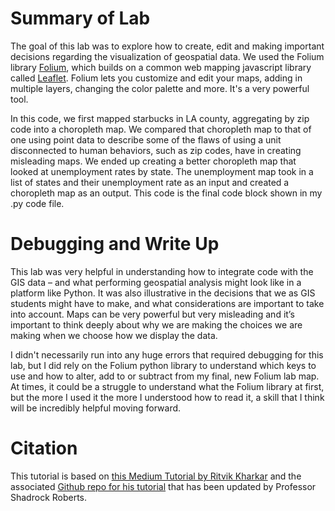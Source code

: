 # Summary of Lab
The goal of this lab was to explore how to create, edit and making important decisions regarding the visualization of geospatial data. We used the Folium library [Folium](https://python-visualization.github.io/folium/), which builds on a common web mapping javascript library called [Leaflet](https://leafletjs.com/). Folium lets you customize and edit your maps, adding in multiple layers, changing the color palette and more. It's a very powerful tool. 

In this code, we first mapped starbucks in LA county, aggregating by zip code into a choropleth map. We compared that choropleth map to that of one using point data to describe some of the flaws of using a unit disconnected to human behaviors, such as zip codes, have in creating misleading maps. We ended up creating a better choropleth map that looked at unemployment rates by state. The unemployment map took in a list of states and their unemployment rate as an input and created a choropleth map as an output. This code is the final code block shown in my .py code file. 

# Debugging and Write Up
This lab was very helpful in understanding how to integrate code with the GIS data – and what performing geospatial analysis might look like in a platform like Python. It was also illustrative in the decisions that we as GIS students might have to make, and what considerations are important to take into account. Maps can be very powerful but very misleading and it’s important to think deeply about why we are making the choices we are making when we choose how we display the data. 

I didn't necessarily run into any huge errors that required debugging for this lab, but I did rely on the Folium python library to understand which keys to use and how to alter, add to or subtract from my final, new Folium lab map. At times, it could be a struggle to understand what the Folium library at first, but the more I used it the more I understood how to read it, a skill that I think will be incredibly helpful moving forward. 

# Citation
This tutorial is based on [this Medium Tutorial by Ritvik Kharkar](https://towardsdatascience.com/making-3-easy-maps-with-python-fb7dfb1036) and the associated [Github repo for his tutorial](https://github.com/ritvikmath/StarbucksStoreScraping) that has been updated by Professor Shadrock Roberts.
